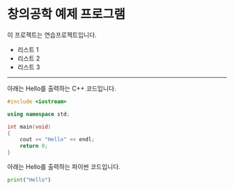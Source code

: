 # 창의공학 예제 프로그램

이 프로젝트는 연습프로젝트입니다.

- 리스트 1
- 리스트 2
- 리스트 3

----------------------------------------------

아래는 Hello를 출력하는 C++ 코드입니다.
``` cpp
#include <iostream>

using namespace std;

int main(void)
{
    cout << "Hello" << endl;
    return 0;
}
```

아래는 Hello를 출력하는 파이썬 코드입니다.

``` python
print("Hello")
```


